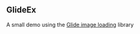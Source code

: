 GlideEx
------
A small demo using the [Glide image loading](https://bumptech.github.io/glide/) library
